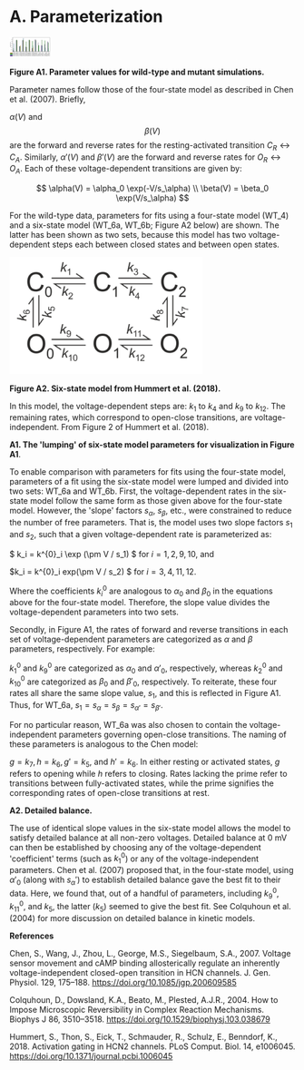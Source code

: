 # A. Parameterization

<img src=".\param_comparison_2.png" alt="param_comparison_2" style="zoom:7%;" />

**Figure A1. Parameter values for wild-type and mutant simulations.**

Parameter names follow those of the four-state model as described in Chen et al. (2007). Briefly, 

$\alpha(V)$ and $$\beta(V)$$ are the forward and reverse rates for the resting-activated transition $C_R \leftrightarrow C_A$. Similarly, $\alpha'(V)$ and $\beta'(V)$ are the forward and reverse rates for $O_R \leftrightarrow O_A$. Each of these voltage-dependent transitions are given by:

$$ \alpha(V) = \alpha_0 \exp(-V/s_\alpha) \\ \beta(V) = \beta_0 \exp(V/s_\alpha) $$

For the wild-type data, parameters for fits using a four-state model (WT_4) and a six-state model (WT_6a, WT_6b; Figure A2 below) are shown. The latter has been shown as two sets, because this model has two voltage-dependent steps each between closed states and between open states. 

<img src=".\image-20210307235651594.png" alt="image-20210307235651594" style="zoom:50%;" />

**Figure A2. Six-state model from Hummert et al. (2018).**

In this model, the voltage-dependent steps are: $k_1$ to $k_4$ and $k_9$ to $k_{12}$. The remaining rates, which correspond to open-close transitions, are voltage-independent. From Figure 2 of Hummert et al. (2018).

**A1. The 'lumping' of six-state model parameters for visualization in Figure A1**.

To enable comparison with parameters for fits using the four-state model, parameters of a fit using the six-state model were lumped and divided into two sets: WT_6a and WT_6b. First, the voltage-dependent rates in the six-state model follow the same form as those given above for the four-state model. However, the 'slope' factors $s_\alpha$, $s_\beta$, etc., were constrained to reduce the number of free parameters. That is, the model uses two slope factors $s_1$ and $s_2$, such that a given voltage-dependent rate is parameterized as:

$ k_i = k^{0}_i \exp (\pm V / s_1) $ for $i = 1, 2, 9, 10$, and 

$k_i = k^{0}_i exp(\pm V / s_2) $ for $i = 3, 4, 11, 12$.

Where the coefficients $k^{0}_i$ are analogous to $\alpha_0$ and $\beta_0$ in the equations above for the four-state model. Therefore, the slope value divides the voltage-dependent parameters into two sets. 

Secondly, in Figure A1, the rates of forward and reverse transitions in each set of voltage-dependent parameters are categorized as $\alpha$ and $\beta$ parameters, respectively. For example:

$k^{0}_1$ and $k^{0}_9$ are categorized as $\alpha_0$ and $\alpha'_0$, respectively, whereas $k^{0}_2$ and $k^{0}_{10}$ are categorized as $\beta_0$ and $\beta'_0$, respectively. To reiterate, these four rates all share the same slope value, $s_1$, and this is reflected in Figure A1. Thus, for WT_6a, $s_1 = s_{\alpha} = s_{\beta} = s_{\alpha'} = s_{\beta'}$. 

For no particular reason, WT_6a was also chosen to contain the voltage-independent parameters governing open-close transitions. The naming of these parameters is analogous to the Chen model:

$g = k_7, h = k_6, g' = k_5,$ and $h' = k_6$. In either resting or activated states, $g$ refers to opening while $h$ refers to closing. Rates lacking the prime refer to transitions between fully-activated states, while the prime signifies the corresponding rates of open-close transitions at rest. 

**A2. Detailed balance.**

The use of identical slope values in the six-state model allows the model to satisfy detailed balance at all non-zero voltages. Detailed balance at 0 mV can then be established by choosing any of the voltage-dependent 'coefficient' terms (such as $k^{0}_1$) or any of the voltage-independent parameters. Chen et al. (2007) proposed that, in the four-state model, using $\alpha'_0$ (along with $s_\alpha'$) to establish detailed balance gave the best fit to their data. Here, we found that, out of a handful of parameters, including $k^{0}_9$, $k^{0}_{11}$, and $k_5$, the latter ($k_5$) seemed to give the best fit. See Colquhoun et al. (2004) for more discussion on detailed balance in kinetic models. 





**References**

Chen, S., Wang, J., Zhou, L., George, M.S., Siegelbaum, S.A., 2007. Voltage sensor movement and cAMP binding allosterically regulate an inherently voltage-independent closed-open transition in HCN channels. J. Gen. Physiol. 129, 175–188. https://doi.org/10.1085/jgp.200609585

Colquhoun, D., Dowsland, K.A., Beato, M., Plested, A.J.R., 2004. How to Impose Microscopic Reversibility in Complex Reaction Mechanisms. Biophys J 86, 3510–3518. https://doi.org/10.1529/biophysj.103.038679

Hummert, S., Thon, S., Eick, T., Schmauder, R., Schulz, E., Benndorf, K., 2018. Activation gating in HCN2 channels. PLoS Comput. Biol. 14, e1006045. https://doi.org/10.1371/journal.pcbi.1006045
